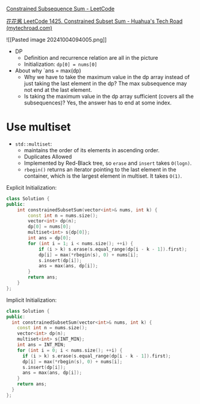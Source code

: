 [Constrained Subsequence Sum - LeetCode](https://leetcode.com/problems/constrained-subsequence-sum/description/)

[花花酱 LeetCode 1425. Constrained Subset Sum - Huahua's Tech Road (mytechroad.com)](https://zxi.mytechroad.com/blog/dynamic-programming/leetcode-1425-constrained-subset-sum/)

![[Pasted image 20241004094005.png]]

- DP
	- Definition and recurrence relation are all in the picture
	- Initialization: `dp[0] = nums[0]`
- About why `ans = max(dp)
	- Why we have to take the maximum value in the dp array instead of just taking the last element in the dp? 
		The max subsequence may not end at the last element.
	- Is taking the maximum value in the dp array sufficient (covers all the subsequences)?
		Yes, the answer has to end at some index. 

# Use multiset

- `std::multiset`: 
	- maintains the order of its elements in ascending order. 
	- Duplicates Allowed
	- Implemented by Red-Black tree, so `erase` and `insert` takes `O(logn)`. 
	- `rbegin()` returns an iterator pointing to the last element in the container, which is the largest element in multiset. It takes `O(1)`. 

Explicit Initialization: 

```cpp
class Solution {
public:
    int constrainedSubsetSum(vector<int>& nums, int k) {
        const int n = nums.size();
        vector<int> dp(n);
        dp[0] = nums[0];
        multiset<int> s{dp[0]};
        int ans = dp[0];
        for (int i = 1; i < nums.size(); ++i) {
            if (i > k) s.erase(s.equal_range(dp[i - k - 1]).first);
            dp[i] = max(*rbegin(s), 0) + nums[i];
            s.insert(dp[i]);
            ans = max(ans, dp[i]);
        }
        return ans;
    }
};
```

Implicit Initialization:

```cpp
class Solution {
public:
  int constrainedSubsetSum(vector<int>& nums, int k) {    
    const int n = nums.size();
    vector<int> dp(n);
    multiset<int> s{INT_MIN};
    int ans = INT_MIN;
    for (int i = 0; i < nums.size(); ++i) {
      if (i > k) s.erase(s.equal_range(dp[i - k - 1]).first);
      dp[i] = max(*rbegin(s), 0) + nums[i];
      s.insert(dp[i]);
      ans = max(ans, dp[i]);
    }
    return ans;
  }
};
```
